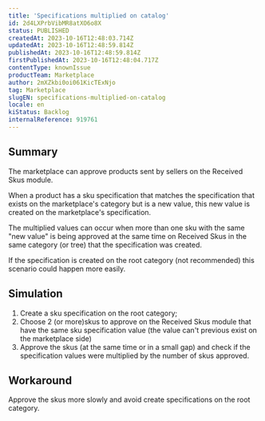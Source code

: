 ```yaml
---
title: 'Specifications multiplied on catalog'
id: 2d4LXPrbVibMR8atXO6o8X
status: PUBLISHED
createdAt: 2023-10-16T12:48:03.714Z
updatedAt: 2023-10-16T12:48:59.814Z
publishedAt: 2023-10-16T12:48:59.814Z
firstPublishedAt: 2023-10-16T12:48:04.717Z
contentType: knownIssue
productTeam: Marketplace
author: 2mXZkbi0oi061KicTExNjo
tag: Marketplace
slugEN: specifications-multiplied-on-catalog
locale: en
kiStatus: Backlog
internalReference: 919761
---
```


## Summary


The marketplace can approve products sent by sellers on the Received Skus module.

When a product has a sku specification that matches the specification that exists on the marketplace's category but is a new value, this new value is created on the marketplace's specification.

The multiplied values can occur when more than one sku with the same "new value" is being approved at the same time on Received Skus in the same category (or tree) that the specification was created.

If the specification is created on the root category (not recommended) this scenario could happen more easily.


##

## Simulation



1. Create a sku specification on the root category;
2. Choose 2 (or more)skus to approve on the Received Skus module that have the same sku specification value (the value can't previous exist on the marketplace side)
3. Approve the skus (at the same time or in a small gap) and check if the specification values were multiplied by the number of skus approved.


##

## Workaround


Approve the skus more slowly and avoid create specifications on the root category.





